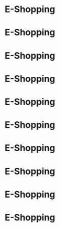 # E-Shopping
# E-Shopping
# E-Shopping
# E-Shopping
# E-Shopping
# E-Shopping
# E-Shopping
# E-Shopping
# E-Shopping
# E-Shopping
